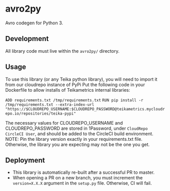 # avro2py 
Avro codegen for Python 3.

## Development
All library code must live within the `avro2py/` directory.


## Usage

To use this library (or any Teika python library), you will need to import it from our cloudrepo instance of PyPi
Put the following code in your Dockerfile to allow installs of Teikametrics internal libraries:

`ADD requirements.txt /tmp/requirements.txt`
`RUN pip install -r /tmp/requirements.txt --extra-index-url "https://$CLOUDREPO_USERNAME:$CLOUDREPO_PASSWORD@teikametrics.mycloudrepo.io/repositories/teika-pypi"`

The necessary values for CLOUDREPO_USERNAME and CLOUDREPO_PASSWORD are stored in 1Password, under `CloudRepo CircleCI User`, and should be added to the CircleCI build environment.
NOTE: Pin the library version exactly in your requirements.txt file. Otherwise, the library you are expecting may not be the one you get.

## Deployment

* This library is automatically re-built after a successful PR to master.
* When opening a PR on a new branch, you must increment the `version=X.X.X` argument in the `setup.py` file. Otherwise,
CI will fail.
